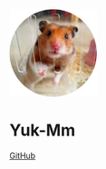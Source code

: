 <img src="_coverpage.assets/20200624035041.81eb65dfb71e7dd66b560f4c515019c6.webp" style="zoom:15%;" />

# Yuk-Mm

[GitHub](https://github.com/yukmingyu/notes)

